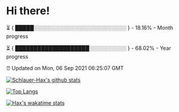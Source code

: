 # Hi there!

⏳ { █████░░░░░░░░░░░░░░░░░░░░░░░░░ } - 18.16% - Month progress

⏳ { ████████████████████░░░░░░░░░░ } - 68.02% - Year progress

⏰ Updated on Mon, 06 Sep 2021 06:25:07 GMT


[![Schlauer-Hax's github stats](https://github-readme-stats.vercel.app/api?username=Schlauer-Hax&show_icons=true&theme=dark&count_private=true)](https://github.com/Schlauer-Hax)


[![Top Langs](https://github-readme-stats.vercel.app/api/top-langs/?username=Schlauer-Hax&layout=compact&theme=dark)](https://github.com/Schlauer-Hax?tab=repositories)


[![Hax's wakatime stats](https://github-readme-stats.vercel.app/api/wakatime?username=Hax&theme=dark)](https://wakatime.com/@Hax)


